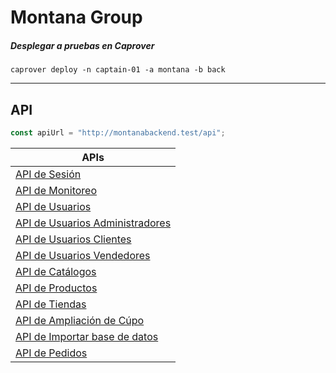 # Montana Group

##### Desplegar a pruebas en Caprover
```
caprover deploy -n captain-01 -a montana -b back
```

------------------------------------------

## API

```js
const apiUrl = "http://montanabackend.test/api";
```

|APIs                                                                       |
|---------------------------------------------------------------------------|
|[API de Sesión](documentation/Sesion.md)                                   |
|[API de Monitoreo](documentation/Monitoreo.md)                             |
|[API de Usuarios](documentation/Usuarios.md)                               |
|[API de Usuarios Administradores](documentation/UsuariosAdministradores.md)|
|[API de Usuarios Clientes](documentation/UsuariosClientes.md)              |
|[API de Usuarios Vendedores](documentation/UsuariosVendedores.md)          |
|[API de Catálogos](documentation/Catalogos.md)                             |
|[API de Productos](documentation/Productos.md)                             |
|[API de Tiendas](documentation/Tiendas.md)                                 |
|[API de Ampliación de Cúpo](documentation/AmpliacionCupo.md)               |
|[API de Importar base de datos](documentation/ImportarDB.md)               |
|[API de Pedidos](documentation/Pedidos.md)                                 |
